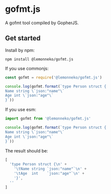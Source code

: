 # gofmt.js
A gofmt tool compiled by GopherJS.

## Get started
Install by npm:
```shell
npm install @lemonneko/gofmt.js
```
If you use commonjs:
```javascript
const gofmt = require('@lemonneko/gofmt.js')

console.log(gofmt.format(`type Person struct { 
Name string \`json:"name"\`
Age int \`json:"age"\`
}`))
```
If you use esm:
```javascript
import gofmt from '@lemonneko/gofmt.js'

console.log(gofmt.format(`type Person struct { 
Name string \`json:"name"\`
Age int \`json:"age"\`
}`))
```
The result should be:
```javascript
[
  'type Person struct {\n' +
    '\tName string `json:"name"`\n' +
    '\tAge  int    `json:"age"`\n' +
    '}',
  ''
]
```
